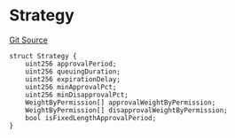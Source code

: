 # Strategy
[Git Source](https://github.com/llama-community/vertex-v1/blob/b7be32ad715d2dfcef6b3e36dc7666261d5f05ce/src/utils/Structs.sol)


```solidity
struct Strategy {
    uint256 approvalPeriod;
    uint256 queuingDuration;
    uint256 expirationDelay;
    uint256 minApprovalPct;
    uint256 minDisapprovalPct;
    WeightByPermission[] approvalWeightByPermission;
    WeightByPermission[] disapprovalWeightByPermission;
    bool isFixedLengthApprovalPeriod;
}
```

